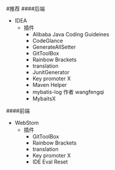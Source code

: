 #推荐
####后端
- IDEA
  - 插件
    - Alibaba Java Coding Guideines
    - CodeGlance
    - GenerateAllSetter
    - GitToolBox
    - Rainbow Brackets
    - translation
    - JunitGenerator
    - Key promoter X
    - Maven Helper
    - mybatis-log 作者 wangfengqi
    - MybaitsX
    
####前端
- WebStom
  - 插件
    - GitToolBox
    - Rainbow Brackets
    - translation
    - Key promoter X
    - IDE Eval Reset